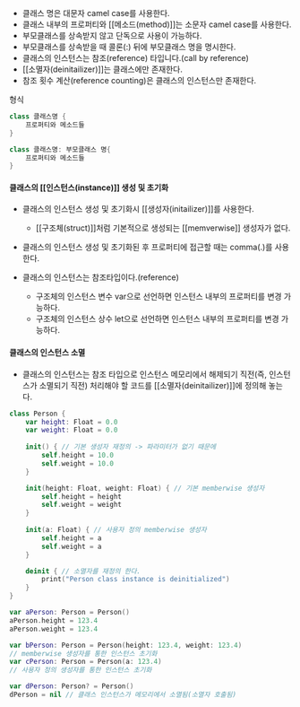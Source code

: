 - 클래스 명은 대문자 camel case를 사용한다.
- 클래스 내부의 프로퍼티와 [[메소드(method)]]는 소문자 camel case를 사용한다.
- 부모클래스를 상속받지 않고 단독으로 사용이 가능하다.
- 부모클래스를 상속받을 때 콜론(:) 뒤에 부모클래스 명을 명시한다.
- 클래스의 인스턴스는 참조(reference) 타입니다.(call by reference)
- [[소멸자(deinitailizer)]]는 클래스에만 존재한다.
- 참조 횟수 계산(reference counting)은 클래스의 인스턴스만 존재한다.

형식
```swift
class 클래스명 {
	프로퍼티와 메소드들
}

class 클래스명: 부모클래스 명{
	프로퍼티와 메소드들
}
```

#### 클래스의 [[인스턴스(instance)]] 생성 및 초기화
- 클래스의 인스턴스 생성 및 초기화시 [[생성자(initailizer)]]를 사용한다.
	-  [[구조체(struct)]]처럼 기본적으로 생성되는 [[memverwise]] 생성자가 없다.

- 클래스의 인스턴스 생성 및 초기화된 후 프로퍼티에 접근할 때는 comma(.)를 사용한다.

- 클래스의 인스턴스는 참조타입이다.(reference)
	- 구조체의 인스턴스 변수 var으로 선언하면 인스턴스 내부의 프로퍼티를 변경 가능하다.
	- 구조체의 인스턴스 상수 let으로 선언하면 인스턴스 내부의 프로퍼티를 변경 가능하다.

#### 클래스의 인스턴스 소멸
- 클래스의 인스턴스는 참조 타입으로 인스턴스 메모리에서 해제되기 직전(즉, 인스턴스가 소멸되기 직전) 처리해야 할 코드를 [[소멸자(deinitailizer)]]에 정의해 놓는다.

```swift
class Person {
	var height: Float = 0.0
	var weight: Float = 0.0
	
	init() { // 기본 생성자 재정의 -> 파라미터가 없기 때문에
		self.height = 10.0
		self.weight = 10.0
	}

	init(height: Float, weight: Float) { // 기본 memberwise 생성자
		self.height = height
		self.weight = weight
	}
	
	init(a: Float) { // 사용자 정의 memberwise 생성자
		self.height = a
		self.weight = a
	}

	deinit { // 소멸자를 재정의 한다.
		print("Person class instance is deinitialized")
	}
}

var aPerson: Person = Person()
aPerson.height = 123.4
aPerson.weight = 123.4

var bPerson: Person = Person(height: 123.4, weight: 123.4)
// memberwise 생성자를 통한 인스턴스 초기화
var cPerson: Person = Person(a: 123.4)
// 사용자 정의 생성자를 통한 인스턴스 초기화

var dPerson: Person? = Person()
dPerson = nil // 클래스 인스턴스가 메모리에서 소멸됨(소멸자 호출됨)
```